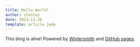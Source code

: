 ```yaml
---
title: Hello World!
author: stanley
date: 2013-11-26
template: article.jade
---
```


This blog is alive! Powered by [Wintersmith](http://wintersmith.io/) and 
[GitHub pages](http://pages.github.com/).